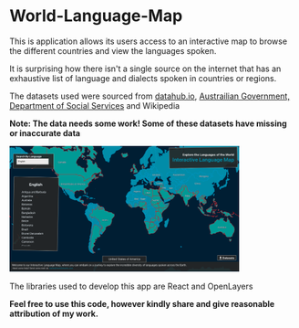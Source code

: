 # World-Language-Map
This is application allows its users access to an interactive map to browse the different countries and view the languages spoken.

It is surprising how there isn't a single source on the internet that has an exhaustive list of language and dialects spoken in countries or regions.

The datasets used were sourced from [datahub.io](https://datahub.io/core/geo-countries), [Austrailian Government, Department of Social Services](https://www.dss.gov.au/sites/default/files/files/foi_disclosure_log/12-12-13/language-list.pdf) and Wikipedia

**Note: The data needs some work! Some of these datasets have missing or inaccurate data**

<img
  src="app-screenshot.png"
  alt="Alt text"
  title="World language app screenshot"
  style="display: inline-block; margin: 0 auto; max-width: 80%"/>

The libraries used to develop this app are React and OpenLayers

**Feel free to use this code, however kindly share and give reasonable attribution of my work.**
